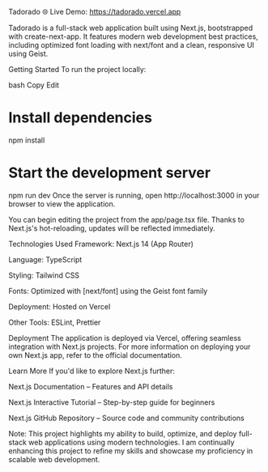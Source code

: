 Tadorado
🌐 Live Demo: https://tadorado.vercel.app

Tadorado is a full-stack web application built using Next.js, bootstrapped with create-next-app. It features modern web development best practices, including optimized font loading with next/font and a clean, responsive UI using Geist.

Getting Started
To run the project locally:

bash
Copy
Edit
# Install dependencies
npm install

# Start the development server
npm run dev
Once the server is running, open http://localhost:3000 in your browser to view the application.

You can begin editing the project from the app/page.tsx file. Thanks to Next.js's hot-reloading, updates will be reflected immediately.

Technologies Used
Framework: Next.js 14 (App Router)

Language: TypeScript

Styling: Tailwind CSS

Fonts: Optimized with [next/font] using the Geist font family

Deployment: Hosted on Vercel

Other Tools: ESLint, Prettier

Deployment
The application is deployed via Vercel, offering seamless integration with Next.js projects.
For more information on deploying your own Next.js app, refer to the official documentation.

Learn More
If you'd like to explore Next.js further:

Next.js Documentation – Features and API details

Next.js Interactive Tutorial – Step-by-step guide for beginners

Next.js GitHub Repository – Source code and community contributions

Note:
This project highlights my ability to build, optimize, and deploy full-stack web applications using modern technologies. I am continually enhancing this project to refine my skills and showcase my proficiency in scalable web development.
